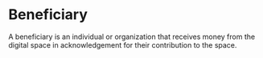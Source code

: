 # Beneficiary
A beneficiary is an individual or organization that receives money from the digital space in acknowledgement for their contribution to the space.